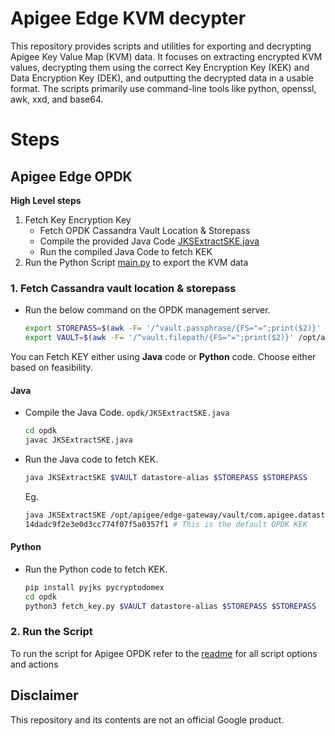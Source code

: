 # Apigee Edge KVM decypter
This repository provides scripts and utilities for exporting and decrypting Apigee Key Value Map (KVM) data. It focuses on extracting encrypted KVM values, decrypting them using the correct Key Encryption Key (KEK) and Data Encryption Key (DEK), and outputting the decrypted data in a usable format. The scripts primarily use command-line tools like python, openssl, awk, xxd, and base64.

# Steps

## Apigee Edge OPDK

**High Level steps**
1. Fetch Key Encryption Key
    * Fetch OPDK Cassandra Vault Location  & Storepass
    * Compile the provided Java Code [JKSExtractSKE.java](./opdk/JKSExtractSKE.java)
    * Run the compiled Java Code to fetch KEK
2. Run the Python Script [main.py](./opdk/main.py) to export the KVM data

### 1. Fetch Cassandra vault location  & storepass

* Run the below command on the OPDK management server.

    ```bash
    export STOREPASS=$(awk -F= '/^vault.passphrase/{FS="=";print($2)}' /opt/apigee/edge-management-server/conf/credentials.properties)
    export VAULT=$(awk -F= '/^vault.filepath/{FS="=";print($2)}' /opt/apigee/edge-management-server/conf/credentials.properties)
    ```
You can Fetch KEY either using **Java** code or **Python** code. Choose either based on feasibility.

#### Java

* Compile the Java Code.  `opdk/JKSExtractSKE.java`

    ```bash
    cd opdk
    javac JKSExtractSKE.java
    ```

* Run the Java code to fetch KEK.

    ```bash
    java JKSExtractSKE $VAULT datastore-alias $STOREPASS $STOREPASS
    ```

    Eg.
    ```bash
    java JKSExtractSKE /opt/apigee/edge-gateway/vault/com.apigee.datastore.util.datastore.vault datastore-alias xxx xxx
    14dadc9f2e3e0d3cc774f07f5a0357f1 # This is the default OPDK KEK
    ```

#### Python

* Run the Python code to fetch KEK.

    ```bash
    pip install pyjks pycryptodomex
    cd opdk
    python3 fetch_key.py $VAULT datastore-alias $STOREPASS $STOREPASS
    ```

### 2. Run the Script

To run the script for Apigee OPDK refer to the [readme](./opdk/README.md) for all script options and actions


## Disclaimer

This repository and its contents are not an official Google product.
